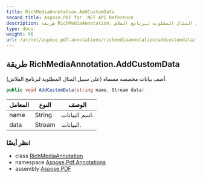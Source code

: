 ```yaml
---
title: RichMediaAnnotation.AddCustomData
second_title: Aspose.PDF for .NET API Reference
description: طريقة RichMediaAnnotation. أضف بيانات مخصصة مسماة على سبيل المثال المطلوبة لبرنامج الفلاش
type: docs
weight: 90
url: /ar/net/aspose.pdf.annotations/richmediaannotation/addcustomdata/
---
```

## طريقة RichMediaAnnotation.AddCustomData

أضف بيانات مخصصة مسماة (على سبيل المثال المطلوبة لبرنامج الفلاش).

```csharp
public void AddCustomData(string name, Stream data)
```

| المعامل | النوع | الوصف |
| --- | --- | --- |
| name | String | اسم البيانات. |
| data | Stream | البيانات. |

### انظر أيضًا

* class [RichMediaAnnotation](../)
* namespace [Aspose.Pdf.Annotations](../../../aspose.pdf.annotations/)
* assembly [Aspose.PDF](../../../)